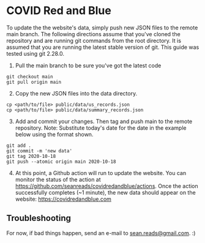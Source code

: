# COVID Red and Blue

To update the the website's data, simply push new JSON files to the remote main branch. The following directions assume that you've cloned the repository and are running git commands from the root directory. It is assumed that you are running the latest stable version of git. This guide was tested using git 2.28.0.

1. Pull the main branch to be sure you've got the latest code

```
git checkout main
git pull origin main
```

2. Copy the new JSON files into the data directory.

```
cp <path/to/file> public/data/us_records.json
cp <path/to/file> public/data/summary_records.json
```

3. Add and commit your changes. Then tag and push main to the remote repository. Note: Substitute today's date for the date in the example below using the format shown.

```
git add .
git commit -m 'new data'
git tag 2020-10-18
git push --atomic origin main 2020-10-18
```

4. At this point, a Github action will run to update the website. You can monitor the status of the action at https://github.com/seanreads/covidredandblue/actions. Once the action successfully completes (~1 minute), the new data should appear on the website: https://covidredandblue.com

## Troubleshooting

For now, if bad things happen, send an e-mail to sean.reads@gmail.com. :)



